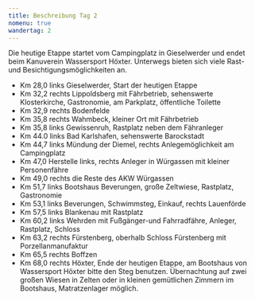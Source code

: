 ```yaml
---
title: Beschreibung Tag 2
nomenu: true
wandertag: 2
---
```


Die heutige Etappe startet vom Campingplatz in Gieselwerder und endet beim Kanuverein Wassersport Höxter. Unterwegs bieten sich viele Rast- und Besichtigungsmöglichkeiten an.  

- Km 28,0 links Gieselwerder, Start der heutigen Etappe
-	Km 32,2 rechts Lippoldsberg mit Fährbetrieb, sehenswerte Klosterkirche, Gastronomie, am Parkplatz, öffentliche Toilette
-	Km 32,9 rechts Bodenfelde
-	Km 35,8 rechts Wahmbeck, kleiner Ort mit Fährbetrieb
-	Km 35,8 links Gewissenruh, Rastplatz neben dem Fähranleger
-	Km 44.0 links Bad Karlshafen, sehenswerte Barockstadt
-	Km 44,7 links Mündung der Diemel, rechts Anlegemöglichkeit am Campingplatz
-	Km 47,0 Herstelle links, rechts Anleger in Würgassen mit kleiner Personenfähre
-	Km 49,0 rechts die Reste des AKW Würgassen
-	Km 51,7 links Bootshaus Beverungen, große Zeltwiese, Rastplatz, Gastronomie
-	Km 53,1 links Beverungen, Schwimmsteg, Einkauf, rechts Lauenförde
-	Km 57,5 links Blankenau mit Rastplatz
-	Km 60,2 links Wehrden mit Fußgänger-und Fahrradfähre, Anleger, Rastplatz, Schloss
-	Km 63,2 rechts Fürstenberg, oberhalb Schloss Fürstenberg mit Porzellanmanufaktur
- Km 65,5 rechts Boffzen
-	Km 68,0 rechts Höxter, Ende der heutigen Etappe, am Bootshaus von Wassersport Höxter bitte den Steg benutzen. Übernachtung auf zwei großen Wiesen in Zelten oder in kleinen gemütlichen Zimmern im Bootshaus, Matratzenlager möglich.

